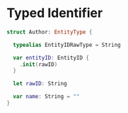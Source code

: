 # Typed Identifier

```swift
struct Author: EntityType {

  typealias EntityIDRawType = String

  var entityID: EntityID {
    .init(rawID)
  }

  let rawID: String

  var name: String = ""
}
```
